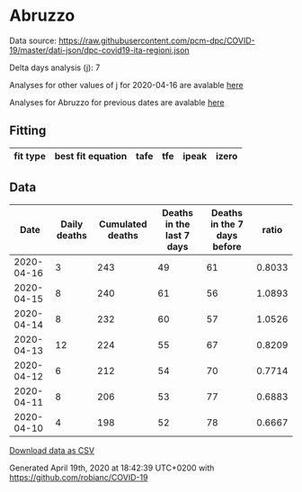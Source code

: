 # Abruzzo

Data source: https://raw.githubusercontent.com/pcm-dpc/COVID-19/master/dati-json/dpc-covid19-ita-regioni.json

Delta days analysis (j): 7

Analyses for other values of j for 2020-04-16 are avalable [here](../2020-04-16/README.md)

Analyses for Abruzzo for previous dates are avalable [here](../README.md)

## Fitting 
|fit type|best fit equation|tafe|tfe|ipeak|izero|
|-------|-----|--------|------|---|---|

## Data
|Date|Daily deaths|Cumulated deaths|Deaths in the last 7 days|Deaths in the 7 days before|ratio|
|----|----------|-----------|-------|--------------------|-----|
|2020-04-16|3|243|49|61|0.8033|
|2020-04-15|8|240|61|56|1.0893|
|2020-04-14|8|232|60|57|1.0526|
|2020-04-13|12|224|55|67|0.8209|
|2020-04-12|6|212|54|70|0.7714|
|2020-04-11|8|206|53|77|0.6883|
|2020-04-10|4|198|52|78|0.6667|

[Download data as CSV](COVID-19_abruzzo_j7_2020-04-16.csv)

Generated April 19th, 2020 at 18:42:39 UTC+0200 with https://github.com/robianc/COVID-19
